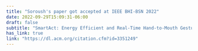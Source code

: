 ```yaml
---
title: "Soroush's paper got accepted at IEEE BHI-BSN 2022"
date: 2022-09-29T15:09:31-06:00
draft: false
subtitle: "SmartAct: Energy Efficient and Real-Time Hand-to-Mouth Gesture Detection Using Wearable RGB-T"
has_link: true
link: "https://dl.acm.org/citation.cfm?id=3351249"
---
```

